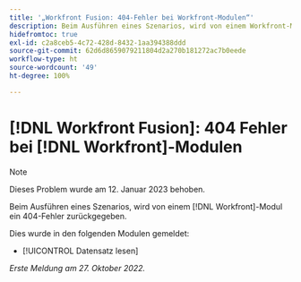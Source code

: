 ```yaml
---
title: '„Workfront Fusion: 404-Fehler bei Workfront-Modulen“'
description: Beim Ausführen eines Szenarios, wird von einem Workfront-Modul ein 404-Fehler zurückgegeben.
hidefromtoc: true
exl-id: c2a8ceb5-4c72-428d-8432-1aa394388ddd
source-git-commit: 62d6d8659079211804d2a270b181272ac7b0eede
workflow-type: ht
source-wordcount: '49'
ht-degree: 100%

---
```


# [!DNL Workfront Fusion]: 404 Fehler bei [!DNL Workfront]-Modulen

>[!NOTE]
>
>Dieses Problem wurde am 12. Januar 2023 behoben.

Beim Ausführen eines Szenarios, wird von einem [!DNL Workfront]-Modul ein 404-Fehler zurückgegeben.

Dies wurde in den folgenden Modulen gemeldet:

* [!UICONTROL Datensatz lesen]

_Erste Meldung am 27. Oktober 2022._
